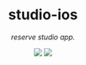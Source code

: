 <p align="center">
    <h1 align="center">studio-ios</h1>
</p1>

<p align="center"><i>reserve studio app.</i></p>

<p align="center">
    <a href="https://github.com/atsushi130/studio-ios.git"><img src="https://img.shields.io/badge/Swift-studio-ios-3B5998.svg"></a> 
    <img src="https://img.shields.io/badge/Swift-5-ffac45.svg">
</p>
